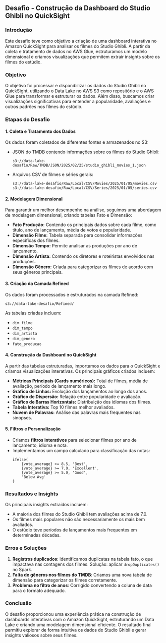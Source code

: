 ## Desafio - Construção da Dashboard do Studio Ghibli no QuickSight

### Introdução

Este desafio teve como objetivo a criação de uma dashboard interativa no Amazon QuickSight para analisar os filmes do Studio Ghibli. A partir da coleta e tratamento de dados no AWS Glue, estruturamos um modelo dimensional e criamos visualizações que permitem extrair insights sobre os filmes do estúdio.

### Objetivo

O objetivo foi processar e disponibilizar os dados do Studio Ghibli no QuickSight, utilizando o Data Lake no AWS S3 como repositório e o AWS Glue para transformar e estruturar os dados. Além disso, buscamos criar visualizações significativas para entender a popularidade, avaliações e outros padrões nos filmes do estúdio.

### Etapas do Desafio

#### 1. Coleta e Tratamento dos Dados

Os dados foram coletados de diferentes fontes e armazenados no S3:

- JSON do TMDB contendo informações sobre os filmes do Studio Ghibli:
  ```
  s3://data-lake-desafio/Raw/TMDB/JSON/2025/02/25/studio_ghibli_movies_1.json
  ```

- Arquivos CSV de filmes e séries gerais:
  ```
  s3://data-lake-desafio/Raw/Local/CSV/Movies/2025/01/05/movies.csv
  s3://data-lake-desafio/Raw/Local/CSV/Series/2025/01/05/series.csv
  ```

#### 2. Modelagem Dimensional

Para garantir um melhor desempenho na análise, seguimos uma abordagem de modelagem dimensional, criando tabelas Fato e Dimensão:

- **Fato Produção:** Contendo os principais dados sobre cada filme, como título, ano de lançamento, média de votos e popularidade.
- **Dimensão Filme:** Tabela separada para consolidar informações específicas dos filmes.
- **Dimensão Tempo:** Permite analisar as produções por ano de lançamento.
- **Dimensão Artista:** Contendo os diretores e roteiristas envolvidos nas produções.
- **Dimensão Gênero:** Criada para categorizar os filmes de acordo com seus gêneros principais.

#### 3. Criação da Camada Refined

Os dados foram processados e estruturados na camada Refined:
```
s3://data-lake-desafio/Refined/
```
As tabelas criadas incluem:
- `dim_filme`
- `dim_tempo`
- `dim_artista`
- `dim_genero`
- `fato_producao`

#### 4. Construção da Dashboard no QuickSight

A partir das tabelas estruturadas, importamos os dados para o QuickSight e criamos visualizações interativas. Os principais gráficos criados incluem:

- **Métricas Principais (Cards numéricos):** Total de filmes, média de avaliação, período de lançamento mais longo.
- **Gráfico de Linhas:** Evolução dos lançamentos ao longo dos anos.
- **Gráfico de Dispersão:** Relação entre popularidade e avaliação.
- **Gráfico de Barras Horizontais:** Distribuição dos idiomas dos filmes.
- **Tabela Interativa:** Top 10 filmes melhor avaliados.
- **Nuvem de Palavras:** Análise das palavras mais frequentes nas sinopses.

#### 5. Filtros e Personalização

- Criamos **filtros interativos** para selecionar filmes por ano de lançamento, idioma e nota.
- Implementamos um campo calculado para classificação das notas:
  ```
  ifelse(
      {vote_average} >= 8.5, 'Best',
      {vote_average} >= 7.0, 'Excellent',
      {vote_average} >= 5.0, 'Good',
      'Below Avg'
  )
  ```

### Resultados e Insights

Os principais insights extraídos incluem:
- A maioria dos filmes do Studio Ghibli tem avaliações acima de 7.0.
- Os filmes mais populares não são necessariamente os mais bem avaliados.
- O estúdio teve períodos de lançamentos mais frequentes em determinadas décadas.

### Erros e Soluções

1. **Registros duplicados**: Identificamos duplicatas na tabela fato, o que impactava nas contagens dos filmes. Solução: aplicar `dropDuplicates()` no Spark.
2. **Falta de gêneros nos filmes do TMDB**: Criamos uma nova tabela de dimensão para categorizar os filmes corretamente.
3. **Problema no filtro de anos**: Corrigido convertendo a coluna de data para o formato adequado.

### Conclusão

O desafio proporcionou uma experiência prática na construção de dashboards interativas com o Amazon QuickSight, estruturando um Data Lake e criando uma modelagem dimensional eficiente. O resultado final permitiu explorar de forma intuitiva os dados do Studio Ghibli e gerar insights valiosos sobre seus filmes.

